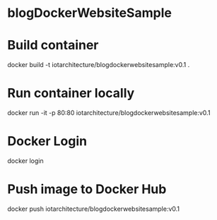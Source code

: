 # blogDockerWebsiteSample


# Build container
docker build -t iotarchitecture/blogdockerwebsitesample:v0.1 .

# Run container locally
docker run -it -p 80:80 iotarchitecture/blogdockerwebsitesample:v0.1

# Docker Login
docker login

# Push image to Docker Hub
docker push iotarchitecture/blogdockerwebsitesample:v0.1
